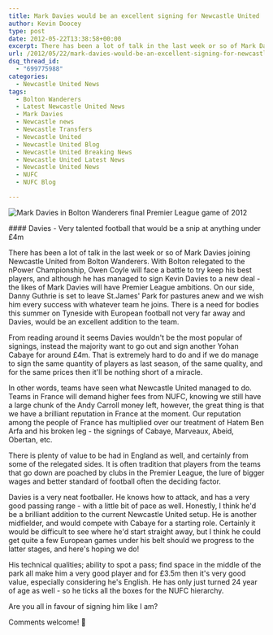 ```yaml
---
title: Mark Davies would be an excellent signing for Newcastle United
author: Kevin Doocey
type: post
date: 2012-05-22T13:38:58+00:00
excerpt: There has been a lot of talk in the last week or so of Mark Davies joining Newcastle United from Bolton Wanderers. With Bolton relegated to the nPower Championship..
url: /2012/05/22/mark-davies-would-be-an-excellent-signing-for-newcastle-united/
dsq_thread_id:
  - "699775988"
categories:
  - Newcastle United News
tags:
  - Bolton Wanderers
  - Latest Newcastle United News
  - Mark Davies
  - Newcastle news
  - Newcastle Transfers
  - Newcastle United
  - Newcastle United Blog
  - Newcastle United Breaking News
  - Newcastle United Latest News
  - Newcastle United News
  - NUFC
  - NUFC Blog

---
```

![Mark Davies in Bolton Wanderers final Premier League game of 2012](https://www.tynetime.com/wp-content/uploads/2012/05/Mark-Davies-Bolton-Wanderers.jpg "Mark-Davies-Bolton-Wanderers")

#### Davies - Very talented football that would be a snip at anything under £4m

There has been a lot of talk in the last week or so of Mark Davies joining Newcastle United from Bolton Wanderers. With Bolton relegated to the nPower Championship, Owen Coyle will face a battle to try keep his best players, and although he has managed to sign Kevin Davies to a new deal - the likes of Mark Davies will have Premier League ambitions. On our side, Danny Guthrie is set to leave St.James' Park for pastures anew and we wish him every success with whatever team  he joins. There is a need for bodies this summer on Tyneside with European football not very far away and Davies, would be an excellent addition to the team.

From reading around it seems Davies wouldn't be the most popular of signings, instead the majority want to go out and sign another Yohan Cabaye for around £4m. That is extremely hard to do and if we do manage to sign the same quantity of players as last season, of the same quality, and for the same prices then it'll be nothing short of a miracle.

In other words, teams have seen what Newcastle United managed to do. Teams in France will demand higher fees from NUFC, knowing we still have a large chunk of the Andy Carroll money left, however, the great thing is that we have a brilliant reputation in France at the moment. Our reputation among the people of France has multiplied over our treatment of Hatem Ben Arfa and his broken leg - the signings of Cabaye, Marveaux, Abeid, Obertan, etc.

There is plenty of value to be had in England as well, and certainly from some of the relegated sides. It is often tradition that players from the teams that go down are poached by clubs in the Premier League, the lure of bigger wages and better standard of football often the deciding factor.

Davies is a very neat footballer. He knows how to attack, and has a very good passing range - with a little bit of pace as well. Honestly, I think he'd be a brilliant addition to the current Newcastle United setup. He is another midfielder, and would compete with Cabaye for a starting role. Certainly it would be difficult to see where he'd start straight away, but I think he could get quite a few European games under his belt should we progress to the latter stages, and here's hoping we do!

His technical qualities; ability to spot a pass; find space in the middle of the park all make him a very good player and for £3.5m then it's very good value, especially considering he's English. He has only just turned 24 year of age as well - so he ticks all the boxes for the NUFC hierarchy.

Are you all in favour of signing him like I am?

Comments welcome! 🙂

